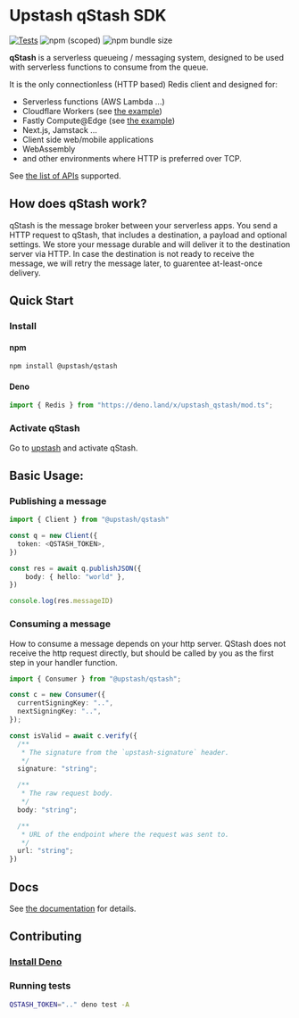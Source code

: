 # Upstash qStash SDK

[![Tests](https://github.com/upstash/upstash-redis/actions/workflows/tests.yaml/badge.svg)](https://github.com/upstash/upstash-redis/actions/workflows/tests.yaml)
![npm (scoped)](https://img.shields.io/npm/v/@upstash/redis)
![npm bundle size](https://img.shields.io/bundlephobia/minzip/@upstash/redis)

**qStash** is a serverless queueing / messaging system, designed to be used with
serverless functions to consume from the queue.

It is the only connectionless (HTTP based) Redis client and designed for:

- Serverless functions (AWS Lambda ...)
- Cloudflare Workers (see
  [the example](https://github.com/upstash/upstash-redis/tree/main/examples/cloudflare-workers))
- Fastly Compute@Edge (see
  [the example](https://github.com/upstash/upstash-redis/tree/main/examples/fastly))
- Next.js, Jamstack ...
- Client side web/mobile applications
- WebAssembly
- and other environments where HTTP is preferred over TCP.

See
[the list of APIs](https://docs.upstash.com/features/restapi#rest---redis-api-compatibility)
supported.

## How does qStash work?

qStash is the message broker between your serverless apps. You send a HTTP
request to qStash, that includes a destination, a payload and optional settings.
We store your message durable and will deliver it to the destination server via
HTTP. In case the destination is not ready to receive the message, we will retry
the message later, to guarentee at-least-once delivery.

## Quick Start

### Install

#### npm

```bash
npm install @upstash/qstash
```

#### Deno

```ts
import { Redis } from "https://deno.land/x/upstash_qstash/mod.ts";
```

### Activate qStash

Go to [upstash](https://console.upstash.com/qstash) and activate qStash.

## Basic Usage:

### Publishing a message

```ts
import { Client } from "@upstash/qstash"

const q = new Client({
  token: <QSTASH_TOKEN>,
})

const res = await q.publishJSON({
    body: { hello: "world" },
})

console.log(res.messageID)
```

### Consuming a message

How to consume a message depends on your http server. QStash does not receive
the http request directly, but should be called by you as the first step in your
handler function.

```ts
import { Consumer } from "@upstash/qstash";

const c = new Consumer({
  currentSigningKey: "..",
  nextSigningKey: "..",
});

const isValid = await c.verify({
  /**
   * The signature from the `upstash-signature` header.
   */
  signature: "string";

  /**
   * The raw request body.
   */
  body: "string";

  /**
   * URL of the endpoint where the request was sent to.
   */
  url: "string";
})
```

## Docs

See [the documentation](https://docs.upstash.com/features/qstash) for details.

## Contributing

### [Install Deno](https://deno.land/#installation)

### Running tests

```sh
QSTASH_TOKEN=".." deno test -A
```

```
```

